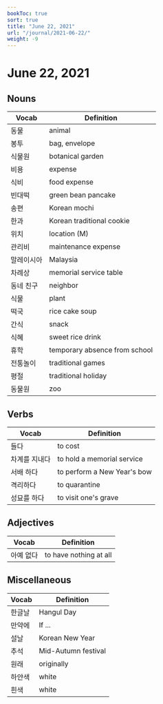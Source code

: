 ```yaml
---
bookToc: true
sort: true
title: "June 22, 2021"
url: "/journal/2021-06-22/"
weight: -9
---
```


# June 22, 2021

## Nouns

| Vocab      | Definition                    |
| ---------- | ----------------------------- |
| 동물       | animal                        |
| 봉투       | bag, envelope                 |
| 식물원     | botanical garden              |
| 비용       | expense                       |
| 식비       | food expense                  |
| 빈대떡     | green bean pancake            |
| 송편       | Korean mochi                  |
| 한과       | Korean traditional cookie     |
| 위치       | location (M)                  |
| 관리비     | maintenance expense           |
| 말레이시아 | Malaysia                      |
| 차례상     | memorial service table        |
| 동네 친구  | neighbor                      |
| 식물       | plant                         |
| 떡국       | rice cake soup                |
| 간식       | snack                         |
| 식혜       | sweet rice drink              |
| 휴학       | temporary absence from school |
| 전통놀이   | traditional games             |
| 평절       | traditional holiday           |
| 동물원     | zoo                           |

## Verbs

| Vocab         | Definition                  |
| ------------- | --------------------------- |
| 들다          | to cost                     |
| 차계를 지내다 | to hold a memorial service  |
| 서배 하다     | to perform a New Year's bow |
| 격리하다      | to quarantine               |
| 성묘를 하다   | to visit one's grave        |

## Adjectives

| Vocab     | Definition             |
| --------- | ---------------------- |
| 아예 없다 | to have nothing at all |

## Miscellaneous

| Vocab  | Definition          |
| ------ | ------------------- |
| 한글날 | Hangul Day          |
| 만약에 | If ...              |
| 설날   | Korean New Year     |
| 추석   | Mid-Autumn festival |
| 원래   | originally          |
| 하얀색 | white               |
| 흰색   | white               |
